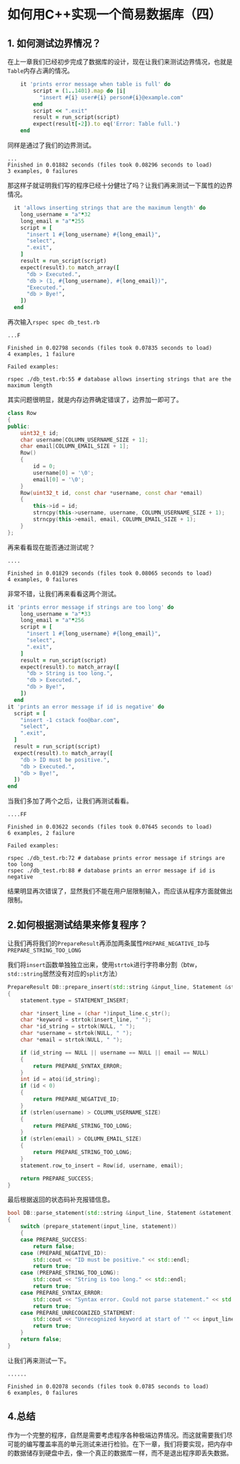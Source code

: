 # 如何用C++实现一个简易数据库（四）

## 1. 如何测试边界情况？
在上一章我们已经初步完成了数据库的设计，现在让我们来测试边界情况，也就是`Table`内存占满的情况。
```ruby
    it 'prints error message when table is full' do
        script = (1..1401).map do |i|
          "insert #{i} user#{i} person#{i}@example.com"
        end
        script << ".exit"
        result = run_script(script)
        expect(result[-2]).to eq('Error: Table full.')
    end
```
同样是通过了我们的边界测试。
```
...
Finished in 0.01882 seconds (files took 0.08296 seconds to load)
3 examples, 0 failures
```
那这样子就证明我们写的程序已经十分健壮了吗？让我们再来测试一下属性的边界情况。
```ruby
  it 'allows inserting strings that are the maximum length' do
    long_username = "a"*32
    long_email = "a"*255
    script = [
      "insert 1 #{long_username} #{long_email}",
      "select",
      ".exit",
    ]
    result = run_script(script)
    expect(result).to match_array([
      "db > Executed.",
      "db > (1, #{long_username}, #{long_email})",
      "Executed.",
      "db > Bye!",
    ])
  end
```
再次输入`rspec spec db_test.rb`
```
...F

Finished in 0.02798 seconds (files took 0.07835 seconds to load)
4 examples, 1 failure

Failed examples:

rspec ./db_test.rb:55 # database allows inserting strings that are the maximum length
```
其实问题很明显，就是内存边界确定错误了，边界加一即可了。
```c++
class Row
{
public:
    uint32_t id;
    char username[COLUMN_USERNAME_SIZE + 1];
    char email[COLUMN_EMAIL_SIZE + 1];
    Row()
    {
        id = 0;
        username[0] = '\0';
        email[0] = '\0';
    }
    Row(uint32_t id, const char *username, const char *email)
    {
        this->id = id;
        strncpy(this->username, username, COLUMN_USERNAME_SIZE + 1);
        strncpy(this->email, email, COLUMN_EMAIL_SIZE + 1);
    }
};
```
再来看看现在能否通过测试呢？
```
....

Finished in 0.01829 seconds (files took 0.08065 seconds to load)
4 examples, 0 failures
```
非常不错，让我们再来看看这两个测试。
```ruby
it 'prints error message if strings are too long' do
    long_username = "a"*33
    long_email = "a"*256
    script = [
      "insert 1 #{long_username} #{long_email}",
      "select",
      ".exit",
    ]
    result = run_script(script)
    expect(result).to match_array([
      "db > String is too long.",
      "db > Executed.",
      "db > Bye!",
    ])
  end
it 'prints an error message if id is negative' do
  script = [
    "insert -1 cstack foo@bar.com",
    "select",
    ".exit",
  ]
  result = run_script(script)
  expect(result).to match_array([
    "db > ID must be positive.",
    "db > Executed.",
    "db > Bye!",
  ])
end
```
当我们多加了两个之后，让我们再测试看看。
```
....FF

Finished in 0.03622 seconds (files took 0.07645 seconds to load)
6 examples, 2 failure

Failed examples:

rspec ./db_test.rb:72 # database prints error message if strings are too long
rspec ./db_test.rb:88 # database prints an error message if id is negative
```
结果明显再次错误了，显然我们不能在用户层限制输入，而应该从程序方面就做出限制。

## 2.如何根据测试结果来修复程序？
让我们再将我们的`PrepareResult`再添加两条属性`PREPARE_NEGATIVE_ID`与`
PREPARE_STRING_TOO_LONG`

我们将`insert`函数单独独立出来，使用`strtok`进行字符串分割（btw，`std::string`居然没有对应的`split`方法）
```c++
PrepareResult DB::prepare_insert(std::string &input_line, Statement &statement)
{
    statement.type = STATEMENT_INSERT;

    char *insert_line = (char *)input_line.c_str();
    char *keyword = strtok(insert_line, " ");
    char *id_string = strtok(NULL, " ");
    char *username = strtok(NULL, " ");
    char *email = strtok(NULL, " ");

    if (id_string == NULL || username == NULL || email == NULL)
    {
        return PREPARE_SYNTAX_ERROR;
    }
    int id = atoi(id_string);
    if (id < 0)
    {
        return PREPARE_NEGATIVE_ID;
    }
    if (strlen(username) > COLUMN_USERNAME_SIZE)
    {
        return PREPARE_STRING_TOO_LONG;
    }
    if (strlen(email) > COLUMN_EMAIL_SIZE)
    {
        return PREPARE_STRING_TOO_LONG;
    }
    statement.row_to_insert = Row(id, username, email);

    return PREPARE_SUCCESS;
}
```
最后根据返回的状态码补充报错信息。
```c++
bool DB::parse_statement(std::string &input_line, Statement &statement)
{
    switch (prepare_statement(input_line, statement))
    {
    case PREPARE_SUCCESS:
        return false;
    case (PREPARE_NEGATIVE_ID):
        std::cout << "ID must be positive." << std::endl;
        return true;
    case (PREPARE_STRING_TOO_LONG):
        std::cout << "String is too long." << std::endl;
        return true;
    case PREPARE_SYNTAX_ERROR:
        std::cout << "Syntax error. Could not parse statement." << std::endl;
        return true;
    case PREPARE_UNRECOGNIZED_STATEMENT:
        std::cout << "Unrecognized keyword at start of '" << input_line << "'." << std::endl;
        return true;
    }
    return false;
}
```
让我们再来测试一下。
```
......

Finished in 0.02078 seconds (files took 0.0785 seconds to load)
6 examples, 0 failures
```

## 4.总结
作为一个完整的程序，自然是需要考虑程序各种极端边界情况。而这就需要我们尽可能的编写覆盖率高的单元测试来进行检验。在下一章，我们将要实现，把内存中的数据储存到硬盘中去，像一个真正的数据库一样，而不是退出程序即丢失数据。